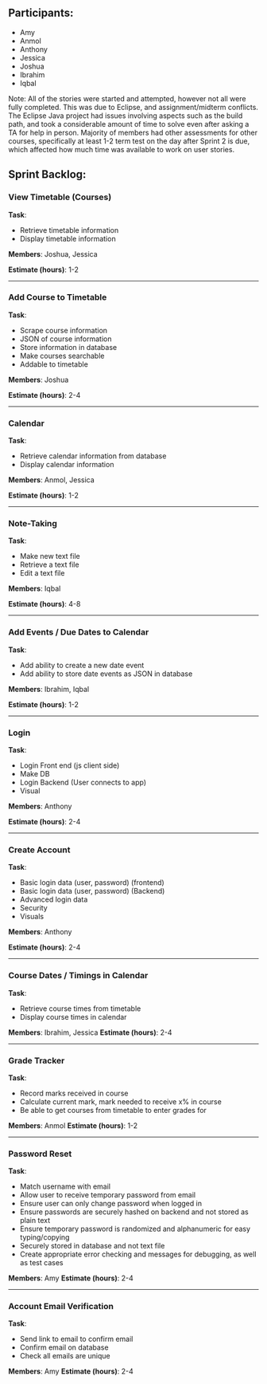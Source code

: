 ## Participants:

- Amy
- Anmol
- Anthony
- Jessica
- Joshua
- Ibrahim
- Iqbal

Note: All of the stories were started and attempted, however not all were fully completed. This was due to Eclipse, and assignment/midterm conflicts. The Eclipse Java project had issues involving aspects such as the build path, and took a considerable amount of time to solve even after asking a TA for help in person. Majority of members had other assessments for other courses, specifically at least 1-2 term test on the day after Sprint 2 is due, which affected how much time was available to work on user stories.

## Sprint Backlog:

### **View Timetable (Courses)**
**Task**:
- Retrieve timetable information
- Display timetable information  

**Members**: Joshua, Jessica

**Estimate (hours)**: 1-2
______________________________________

### **Add Course to Timetable**
**Task**:
- Scrape course information
- JSON of course information
- Store information in database
- Make courses searchable
- Addable to timetable

**Members**: Joshua

**Estimate (hours)**: 2-4
______________________________________

### **Calendar**
**Task**:
- Retrieve calendar information from database
- Display calendar information

**Members**: Anmol, Jessica

**Estimate (hours)**: 1-2
______________________________________

### **Note-Taking**
**Task**:
- Make new text file
- Retrieve a text file
- Edit a text file

**Members**: Iqbal

**Estimate (hours)**: 4-8
______________________________________

### **Add Events / Due Dates to Calendar**
**Task**:
- Add ability to create a new date event
- Add ability to store date events as JSON in database

**Members**: Ibrahim, Iqbal

**Estimate (hours)**: 1-2
______________________________________


### **Login**
**Task**:
- Login Front end (js client side)
- Make DB
- Login Backend (User connects to app)
- Visual 

**Members**: Anthony

**Estimate (hours)**: 2-4
______________________________________

### **Create Account**
**Task**:
- Basic login data (user, password) (frontend)
- Basic login data (user, password) (Backend)
- Advanced login data
- Security
- Visuals

**Members**: Anthony

**Estimate (hours)**: 2-4
______________________________________

### **Course Dates / Timings in Calendar**
**Task**:
- Retrieve course times from timetable
- Display course times in calendar

**Members**: Ibrahim, Jessica
**Estimate (hours)**: 2-4
______________________________________

### **Grade Tracker**
**Task**:
- Record marks received in course
- Calculate current mark, mark needed to receive x% in course
- Be able to get courses from timetable to enter grades for

**Members**: Anmol
**Estimate (hours)**: 1-2
______________________________________

### **Password Reset**
**Task**:
- Match username with email
- Allow user to receive temporary password from email
- Ensure user can only change password when logged in
- Ensure passwords are securely hashed on backend and not stored as plain text
- Ensure temporary password is randomized and alphanumeric for easy typing/copying
- Securely stored in database and not text file
- Create appropriate error checking and messages for debugging, as well as test cases

**Members**: Amy
**Estimate (hours)**: 2-4
______________________________________

### **Account Email Verification**
**Task**:
- Send link to email to confirm email
- Confirm email on database
- Check all emails are unique

**Members**: Amy
**Estimate (hours)**: 2-4
